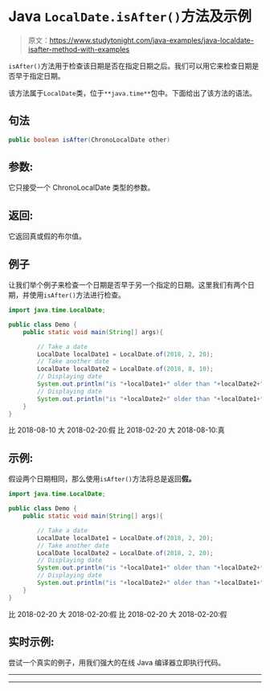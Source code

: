 # Java `LocalDate.isAfter()`方法及示例

> 原文：<https://www.studytonight.com/java-examples/java-localdate-isafter-method-with-examples>

`isAfter()`方法用于检查该日期是否在指定日期之后。我们可以用它来检查日期是否早于指定日期。

该方法属于`LocalDate`类，位于`**java.time**`包中。下面给出了该方法的语法。

## 句法

```java
public boolean isAfter(ChronoLocalDate other)
```

## 参数:

它只接受一个 ChronoLocalDate 类型的参数。

## 返回:

它返回真或假的布尔值。

## 例子

让我们举个例子来检查一个日期是否早于另一个指定的日期。这里我们有两个日期，并使用`isAfter()`方法进行检查。

```java
import java.time.LocalDate;

public class Demo {  
	public static void main(String[] args){  

		// Take a date
		LocalDate localDate1 = LocalDate.of(2018, 2, 20);
		// Take another date
		LocalDate localDate2 = LocalDate.of(2018, 8, 10);
		// Displaying date
		System.out.println("is "+localDate1+" older than "+localDate2+": "+localDate1.isAfter(localDate2));
		// Displaying date
		System.out.println("is "+localDate2+" older than "+localDate1+": "+localDate2.isAfter(localDate1));
	}
} 
```

比 2018-08-10 大 2018-02-20:假
比 2018-02-20 大 2018-08-10:真

## 示例:

假设两个日期相同，那么使用`isAfter()`方法将总是返回**假。**

```java
import java.time.LocalDate;

public class Demo {  
	public static void main(String[] args){  

		// Take a date
		LocalDate localDate1 = LocalDate.of(2018, 2, 20);
		// Take another date
		LocalDate localDate2 = LocalDate.of(2018, 2, 20);
		// Displaying date
		System.out.println("is "+localDate1+" older than "+localDate2+": "+localDate1.isAfter(localDate2));
		// Displaying date
		System.out.println("is "+localDate2+" older than "+localDate1+": "+localDate2.isAfter(localDate1));
	}
} 
```

比 2018-02-20 大 2018-02-20:假
比 2018-02-20 大 2018-02-20:假

## 实时示例:

尝试一个真实的例子，用我们强大的在线 Java 编译器立即执行代码。

* * *

* * *